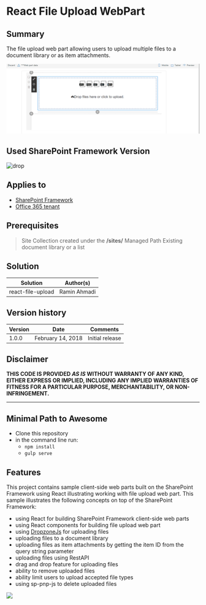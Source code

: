 # React File Upload WebPart

## Summary
The file upload web part allowing users to upload multiple files to a document library or as item attachments.

![File upload web part built on the SharePoint Framework using React](./assets/SPFileUploadPreview.gif)

## Used SharePoint Framework Version 
![drop](https://img.shields.io/badge/version-GA-green.svg)

## Applies to

* [SharePoint Framework](https://docs.microsoft.com/sharepoint/dev/spfx/sharepoint-framework-overview)
* [Office 365 tenant](https://docs.microsoft.com/sharepoint/dev/spfx/set-up-your-development-environment)


## Prerequisites
 
> Site Collection created under the **/sites/** Managed Path
> Existing document library or a list

## Solution

Solution|Author(s)
--------|---------
react-file-upload|Ramin Ahmadi

## Version history

Version|Date|Comments
-------|----|--------
1.0.0|February 14, 2018|Initial release

## Disclaimer
**THIS CODE IS PROVIDED *AS IS* WITHOUT WARRANTY OF ANY KIND, EITHER EXPRESS OR IMPLIED, INCLUDING ANY IMPLIED WARRANTIES OF FITNESS FOR A PARTICULAR PURPOSE, MERCHANTABILITY, OR NON-INFRINGEMENT.**

---

## Minimal Path to Awesome

- Clone this repository
- in the command line run:
  - `npm install`
  - `gulp serve`

## Features
This project contains sample client-side web parts built on the SharePoint Framework using React illustrating working with file upload web part.
This sample illustrates the following concepts on top of the SharePoint Framework:
- using React for building SharePoint Framework client-side web parts
- using React components for building file upload web part
- using [DropzoneJs](http://www.dropzonejs.com/) for uploading files
- uploading files to a document library
- uploading files as item attachments by getting the item ID from the query string parameter
- uploading files using RestAPI
- drag and drop feature for uploading files
- ability to remove uploaded files
- ability limit users to upload accepted file types
- using sp-pnp-js to delete uploaded files

<img src="https://telemetry.sharepointpnp.com/sp-dev-fx-webparts/samples/react-file-upload" />

